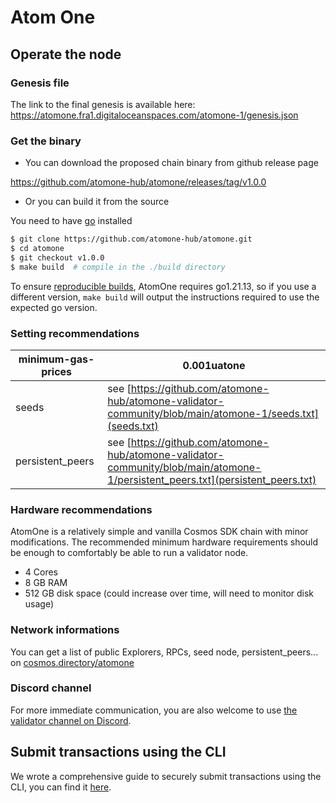 # Atom One

## Operate the node

### Genesis file

The link to the final genesis is available here:
https://atomone.fra1.digitaloceanspaces.com/atomone-1/genesis.json

### Get the binary

- You can download the proposed chain binary from github release page

https://github.com/atomone-hub/atomone/releases/tag/v1.0.0

- Or you can build it from the source

You need to have [go](https://go.dev/doc/install) installed

```sh
$ git clone https://github.com/atomone-hub/atomone.git
$ cd atomone
$ git checkout v1.0.0
$ make build  # compile in the ./build directory
```

To ensure [reproducible builds](https://github.com/atomone-hub/atomone#reproducible-builds),
AtomOne requires go1.21.13, so if you use a different version, `make build`
will output the instructions required to use the expected go version.

### Setting recommendations

| minimum-gas-prices | 0.001uatone                                         |
|--------------------|------------------------------------------------------|
| seeds              | see [https://github.com/atomone-hub/atomone-validator-community/blob/main/atomone-1/seeds.txt](seeds.txt)                       |
| persistent_peers   | see [https://github.com/atomone-hub/atomone-validator-community/blob/main/atomone-1/persistent_peers.txt](persistent_peers.txt) |


### Hardware recommendations

AtomOne is a relatively simple and vanilla Cosmos SDK chain with minor modifications. The recommended minimum hardware requirements should be enough to comfortably be able to run a validator node.

- 4 Cores
- 8 GB RAM
- 512 GB disk space (could increase over time, will need to monitor disk usage)

### Network informations

You can get a list of public Explorers, RPCs, seed node, persistent_peers... on [cosmos.directory/atomone](https://cosmos.directory/atomone)

### Discord channel

For more immediate communication, you are also welcome to use [the validator channel on Discord](https://discord.com/channels/1050058681414340701/1052259303924445204).

## Submit transactions using the CLI

We wrote a comprehensive guide to securely submit transactions using the CLI,
you can find it [here](submit-tx-securely.md).
